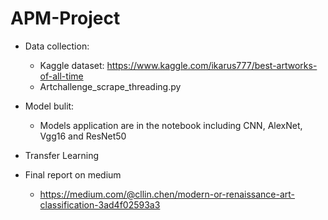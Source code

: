 # APM-Project
* Data collection:
  * Kaggle dataset: https://www.kaggle.com/ikarus777/best-artworks-of-all-time
  * Artchallenge_scrape_threading.py
  
* Model bulit:
  * Models application are in the notebook including CNN, AlexNet, Vgg16 and ResNet50

* Transfer Learning

* Final report on medium
  * https://medium.com/@cllin.chen/modern-or-renaissance-art-classification-3ad4f02593a3

